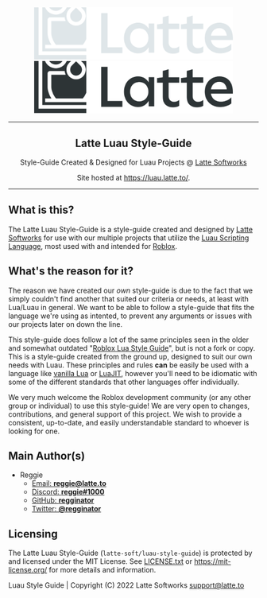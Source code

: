 <div align="center">

<a href="https://latte.to/#gh-dark-mode-only" target="_blank">
    <img width="400" src="assets/latte-banner-dark-theme.svg#gh-dark-mode-only">
</a>

<a href="https://latte.to/#gh-light-mode-only" target="_blank">
    <img width="400" src="assets/latte-banner-light-theme.svg#gh-light-mode-only">
</a>

<hr>

<h2>Latte Luau Style-Guide</h2>
<p>Style-Guide Created & Designed for Luau Projects @ <a href="https://latte.to/" target="_blank">Latte Softworks</a></p>
<p>Site hosted at <a href="https://luau.latte.to/" target="_blank">https://luau.latte.to/</a>.</p>

</div>

<hr>

## What is this?
The Latte Luau Style-Guide is a style-guide created and designed by [Latte Softworks](https://latte.to/) for use with our multiple projects that utilize the [Luau Scripting Language](https://luau-lang.org/), most used with and intended for [Roblox](https://roblox.com/).

## What's the reason for it?
The reason we have created our *own* style-guide is due to the fact that we simply couldn't find another that suited our criteria or needs, at least with Lua/Luau in general. We want to be able to follow a style-guide that fits the language we're using as intented, to prevent any arguments or issues with our projects later on down the line.

This style-guide does follow a lot of the same principles seen in the older and somewhat outdated "[Roblox Lua Style Guide](https://roblox.github.io/lua-style-guide)", but is not a fork or copy. This is a style-guide created from the ground up, designed to suit our own needs with Luau. These principles and rules **can** be easily be used with a language like [vanilla Lua](https://lua.org/) or [LuaJIT](http://luajit.org/), however you'll need to be idiomatic with some of the different standards that other languages offer individually.

We very much welcome the Roblox development community (or any other group or individual) to use this style-guide! We are very open to changes, contributions, and general support of this project. We wish to provide a consistent, up-to-date, and easily understandable standard to whoever is looking for one.

## Main Author(s)
- Reggie
    - [Email: **reggie@latte.to**](mailto://reggie@latte.to)
    - [Discord: **reggie#1000**](https://latte.to/reggie)
    - [GitHub: **regginator**](https://github.com/regginator)
    - [Twitter: **@regginator**](https://twitter.com/regginator)

## Licensing

The Latte Luau Style-Guide (`latte-soft/luau-style-guide`) is protected by and licensed under the MIT License. See [LICENSE.txt](https://github.com/latte-soft/luau-style-guide/blob/master/LICENSE.txt) or <https://mit-license.org/> for more details and information.

Luau Style Guide | Copyright (C) 2022 Latte Softworks support@latte.to
